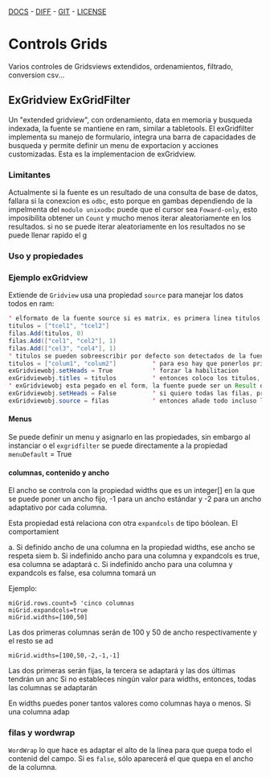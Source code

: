  [DOCS](exdocu.md) - [DIFF](exdiferenciasoriginal.md) - [GIT](https://gitlab.com/venenux/gambasex) - [LICENSE](https://gitlab.com/venenux/gambasex/blob/master/LICENSE.md)

# Controls Grids

Varios controles de Gridsviews extendidos, ordenamientos, filtrado, conversion csv...
 
## ExGridview ExGridFilter
 
Un "extended gridview", con ordenamiento, data en memoria y busqueda indexada, 
la fuente se mantiene en ram, similar a tabletools.
El exGridfilter implementa su manejo de formulario, integra una barra de capacidades 
de busqueda y permite definir un menu de exportacion y acciones customizadas. 
Esta es la implementacion de exGridview.

### Limitantes

Actualmente si la fuente es un resultado de una consulta de base de datos, 
fallara si la conexcion es `odbc`, esto porque en gambas dependiendo de la impelmenta
del `modulo unixodbc` puede que el cursor sea `Foward-only`, esto imposibilita 
obtener un `Count` y mucho menos iterar aleatoriamente en los resultados.
si no se puede iterar aleatoriamente en los resultados no se puede llenar rapido el g

### Uso y propiedades

### Ejemplo exGridview

Extiende de `Gridview` usa una propiedad `source` para manejar los datos todos en ram:

``` java
' elformato de la fuente source si es matrix, es primera linea titulos, resto filas
titulos = ["tcel1", "tcel2"]
filas.Add(titulos, 0)
filas.Add(["cel1", "cel2"], 1)
filas.Add(["cel3", "cel4"], 1)
' titulos se pueden sobreescribir por defecto son detectados de la fuente source
titulos = ["colum1", "colum2"]          ' para eso hay que ponerlos primero de las fuentes
exGridviewobj.setHeads = True           ' forzar la habilitacion
exGridviewobj.titles = titulos          ' entonces coloco los titulos, despues desabilitarlos
' exGridviewobj esta pegado en el form, la fuente puede ser un Result desde db
exGridviewobj.setHeads = False          ' si quiero todas las filas, primero sin titulo
exGridviewobj.source = filas            ' entonces añade todo incluso la primera fila
```

#### Menus 

Se puede definir un menu y asignarlo en las propiedades, sin embargo al instanciar o 
el `exgridfilter` se puede directamente a la propiedad `menuDefault` = True

#### columnas, contenido y ancho
El ancho se controla con la propiedad widths  que es un integer[] en la que se puede 
poner un ancho fijo, -1 para un ancho estándar y -2 para un ancho adaptativo por cada
columna.

Esta propiedad está relaciona con otra `expandcols` de tipo bóolean. El comportamient

a. Si definido ancho de una columna en la propiedad widths, ese ancho se respeta siem
b. Si indefinido ancho para una columna y expandcols es true, esa columna se adaptará
c. Si indefinido ancho para una columna y expandcols es false, esa columna tomará un 

Ejemplo:

``` basic
miGrid.rows.count=5 'cinco columnas
miGrid.expandcols=true
miGrid.widths=[100,50]  
``` 
Las dos primeras columnas serán de 100 y 50 de ancho respectivamente y el resto se ad

``` basic
miGrid.widths=[100,50,-2,-1,-1]
```
Las dos primeras serán fijas, la tercera se adaptará y las dos últimas tendrán un anc
Si no estableces ningún valor para widths, entonces, todas las columnas se adaptarán 

En widths puedes poner tantos valores como columnas haya o menos. Si una columna adap

### filas y wordwrap

`WordWrap` lo que hace es adaptar el alto de la línea para que quepa todo el contenid
del campo. Si es `false`, sólo aparecerá el que quepa en el ancho de la columna.


